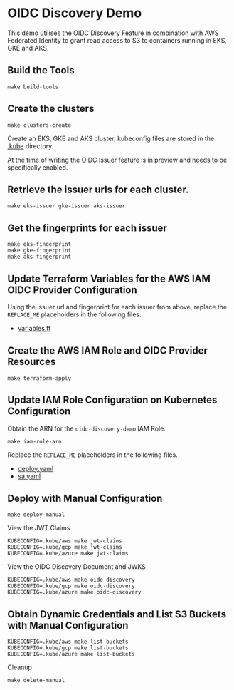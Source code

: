 # OIDC Discovery Demo

This demo utilises the OIDC Discovery Feature in combination with AWS Federated Identity to grant read access to
S3 to containers running in EKS, GKE and AKS.

## Build the Tools

```shell
make build-tools
```

## Create the clusters

```shell
make clusters-create
```

Create an EKS, GKE and AKS cluster, kubeconfig files are stored in the [.kube](../.kube) directory.

At the time of writing the OIDC Issuer feature is in preview and needs to be specifically enabled.

## Retrieve the issuer urls for each cluster.

```shell
make eks-issuer gke-issuer aks-issuer
```

## Get the fingerprints for each issuer

```shell
make eks-fingerprint
make gke-fingerprint
make aks-fingerprint
```

## Update Terraform Variables for the AWS IAM OIDC Provider Configuration

Using the issuer url and fingerprint for each issuer from above, replace the `REPLACE_ME` placeholders in the following 
files.

* [variables.tf](../terraform/variables.tf)

## Create the AWS IAM Role and OIDC Provider Resources

```shell
make terraform-apply
```

## Update IAM Role Configuration on Kubernetes Configuration

Obtain the ARN for the `oidc-discovery-demo` IAM Role.

```shell
make iam-role-arn
```

Replace the `REPLACE_ME` placeholders in the following files.

* [deploy.yaml](../manifests/manual/deploy.yaml)
* [sa.yaml](../manifests/webhook-enabled/sa.yaml)

## Deploy with Manual Configuration

```shell
make deploy-manual
```

View the JWT Claims

```shell
KUBECONFIG=.kube/aws make jwt-claims
KUBECONFIG=.kube/gcp make jwt-claims
KUBECONFIG=.kube/azure make jwt-claims
```

View the OIDC Discovery Document and JWKS

```shell
KUBECONFIG=.kube/aws make oidc-discovery
KUBECONFIG=.kube/gcp make oidc-discovery
KUBECONFIG=.kube/azure make oidc-discovery
```

## Obtain Dynamic Credentials and List S3 Buckets with Manual Configuration

```shell
KUBECONFIG=.kube/aws make list-buckets
KUBECONFIG=.kube/gcp make list-buckets
KUBECONFIG=.kube/azure make list-buckets
```

Cleanup 

```shell
make delete-manual
```
